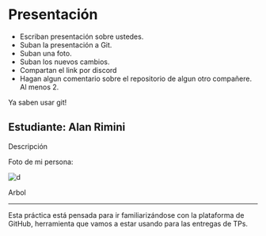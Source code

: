 # Presentación

- Escriban presentación sobre ustedes.
- Suban la presentación a Git.
- Suban una foto.
- Suban los nuevos cambios.
- Compartan el link por discord
- Hagan algun comentario sobre el repositorio de algun otro compañere. Al menos 2.

Ya saben usar git!


## Estudiante: Alan Rimini

Descripción

Foto de mi persona:

![d](https://www.hogarmania.com/archivos/202211/que-es-un-arbol-tipos-caracteristicas-xl-668x400x80xX-1.jpg)

Arbol

------

Esta práctica está pensada para ir familiarizándose con la plataforma de GitHub, herramienta que vamos a estar usando para las entregas de TPs.


